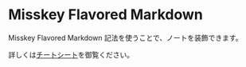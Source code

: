 # Misskey Flavored Markdown

Misskey Flavored Markdown 記法を使うことで、ノートを装飾できます。

詳しくは[チートシート](/mfm-cheat-sheet)を御覧ください。
